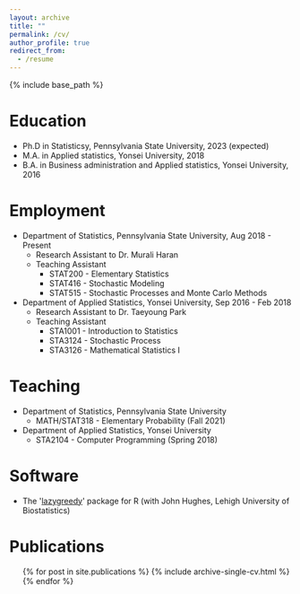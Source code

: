 ```yaml
---
layout: archive
title: ""
permalink: /cv/
author_profile: true
redirect_from:
  - /resume
---
```


{% include base_path %}

Education
======
* Ph.D in Statisticsy, Pennsylvania State University, 2023 (expected)
* M.A. in Applied statistics, Yonsei University, 2018
* B.A. in Business administration and Applied statistics, Yonsei University, 2016


Employment
======
* Department of Statistics, Pennsylvania State University, Aug 2018 - Present
  - Research Assistant to Dr. Murali Haran
  - Teaching Assistant
    + STAT200 - Elementary Statistics
    + STAT416 - Stochastic Modeling
    + STAT515 - Stochastic Processes and Monte Carlo Methods
* Department of Applied Statistics, Yonsei University, Sep 2016 - Feb 2018
  - Research Assistant to Dr. Taeyoung Park
  - Teaching Assistant
    + STA1001 - Introduction to Statistics
    + STA3124 - Stochastic Process
    + STA3126 - Mathematical Statistics I


Teaching
======
* Department of Statistics, Pennsylvania State University
  - MATH/STAT318 - Elementary Probability (Fall 2021)
* Department of Applied Statistics, Yonsei University
  - STA2104 - Computer Programming (Spring 2018)


Software
======
* The '[lazygreedy](https://cran.r-project.org/web/packages/lazygreedy/lazygreedy.pdf)' package for R (with John Hughes, Lehigh University of Biostatistics)


Publications
======
  <ul>{% for post in site.publications %}
    {% include archive-single-cv.html %}
  {% endfor %}</ul>

<!--
Skills
======
* Skill 1
* Skill 2
  * Sub-skill 2.1
  * Sub-skill 2.2
  * Sub-skill 2.3
* Skill 3

Publications
======
  <ul>{% for post in site.publications %}
    {% include archive-single-cv.html %}
  {% endfor %}</ul>
  
Talks
======
  <ul>{% for post in site.talks %}
    {% include archive-single-talk-cv.html %}
  {% endfor %}</ul>
  
Teaching
======
  <ul>{% for post in site.teaching %}
    {% include archive-single-cv.html %}
  {% endfor %}</ul>
  
Service and leadership
======
* Currently signed in to 43 different slack teams
-->
